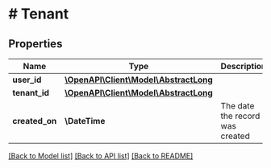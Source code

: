 # # Tenant

## Properties

Name | Type | Description | Notes
------------ | ------------- | ------------- | -------------
**user_id** | [**\OpenAPI\Client\Model\AbstractLong**](AbstractLong.md) |  |
**tenant_id** | [**\OpenAPI\Client\Model\AbstractLong**](AbstractLong.md) |  |
**created_on** | **\DateTime** | The date the record was created |

[[Back to Model list]](../../README.md#models) [[Back to API list]](../../README.md#endpoints) [[Back to README]](../../README.md)
